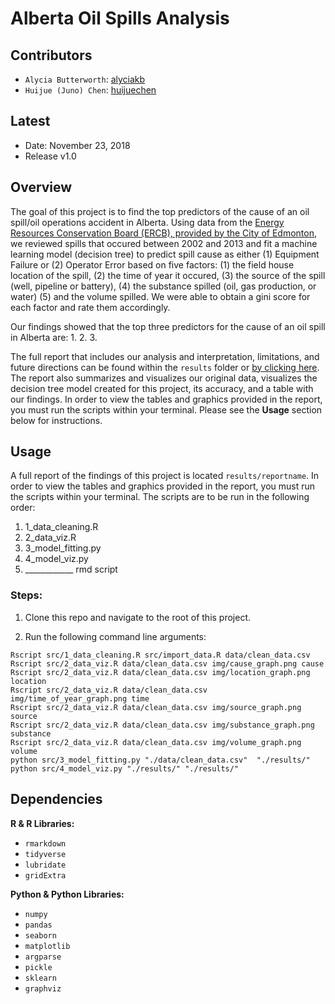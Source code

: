 Alberta Oil Spills Analysis
================

Contributors
------------

-   `Alycia Butterworth`: [alyciakb](https://github.com/alyciakb)
-   `Huijue (Juno) Chen`: [huijuechen](https://github.com/huijuechen)

Latest
------

-   Date: November 23, 2018
-   Release v1.0

Overview
--------

The goal of this project is to find the top predictors of the cause of an oil spill/oil operations accident in Alberta.  Using data from the [Energy Resources Conservation Board (ERCB), provided by the City of Edmonton](https://data.edmonton.ca/Environmental-Services/Alberta-Oil-Spills-1975-2013/ek45-xtjs), we reviewed spills that occured between 2002 and 2013 and fit a machine learning model (decision tree) to predict spill cause as either (1) Equipment Failure or (2) Operator Error based on five factors: (1) the field house location of the spill, (2) the time of year it occured, (3) the source of the spill (well, pipeline or battery), (4) the substance spilled (oil, gas production, or water) (5) and the volume spilled.  We were able to obtain a gini score for each factor and rate them accordingly.

Our findings showed that the top three predictors for the cause of an oil spill in Alberta are:
1. 
2. 
3. 

The full report that includes our analysis and interpretation, limitations, and future directions can be found within the `results` folder or [by clicking here](link). The report also summarizes and visualizes our original data, visualizes the decision tree model created for this project, its accuracy, and a table with our findings. In order to view the tables and graphics provided in the report, you must run the scripts within your terminal. Please see the **Usage** section below for instructions.

Usage
--------

A full report of the findings of this project is located `results/reportname`. In order to view the tables and graphics provided in the report, you must run the scripts within your terminal. The scripts are to be run in the following order:

1. 1_data_cleaning.R
2. 2_data_viz.R
3. 3_model_fitting.py
4. 4_model_viz.py
5. ____________ rmd script

### Steps: 

1. Clone this repo and navigate to the root of this project.

2. Run the following command line arguments:

```
Rscript src/1_data_cleaning.R src/import_data.R data/clean_data.csv
Rscript src/2_data_viz.R data/clean_data.csv img/cause_graph.png cause
Rscript src/2_data_viz.R data/clean_data.csv img/location_graph.png location
Rscript src/2_data_viz.R data/clean_data.csv img/time_of_year_graph.png time
Rscript src/2_data_viz.R data/clean_data.csv img/source_graph.png source
Rscript src/2_data_viz.R data/clean_data.csv img/substance_graph.png substance
Rscript src/2_data_viz.R data/clean_data.csv img/volume_graph.png volume
python src/3_model_fitting.py "./data/clean_data.csv"  "./results/"
python src/4_model_viz.py "./results/" "./results/"
```


Dependencies
--------

**R & R Libraries:**

- `rmarkdown`
- `tidyverse`
- `lubridate`
- `gridExtra`

**Python & Python Libraries:**

- `numpy`
- `pandas`
- `seaborn`
- `matplotlib`
- `argparse`
- `pickle`
- `sklearn`
- `graphviz`
